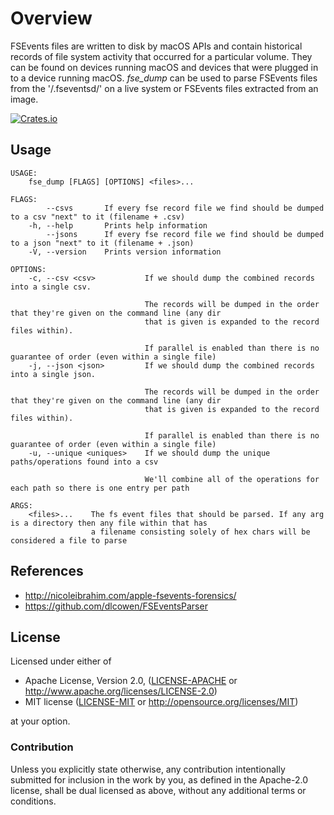 # Overview
FSEvents files are written to disk by macOS APIs and contain historical records of file system
activity that occurred for a particular volume. They can be found on devices running macOS and
devices that were plugged in to a device running macOS. *fse_dump* can be used to parse FSEvents
files from the '/.fseventsd/' on a live system or FSEvents files extracted from an image.


[![Crates.io](https://img.shields.io/crates/v/fse_dump.svg)](https://crates.io/crates/fse_dump)

## Usage
```
USAGE:
    fse_dump [FLAGS] [OPTIONS] <files>...

FLAGS:
        --csvs       If every fse record file we find should be dumped to a csv "next" to it (filename + .csv)
    -h, --help       Prints help information
        --jsons      If every fse record file we find should be dumped to a json "next" to it (filename + .json)
    -V, --version    Prints version information

OPTIONS:
    -c, --csv <csv>           If we should dump the combined records into a single csv.
                              
                              The records will be dumped in the order that they're given on the command line (any dir
                              that is given is expanded to the record files within).
                              
                              If parallel is enabled than there is no guarantee of order (even within a single file)
    -j, --json <json>         If we should dump the combined records into a single json.
                              
                              The records will be dumped in the order that they're given on the command line (any dir
                              that is given is expanded to the record files within).
                              
                              If parallel is enabled than there is no guarantee of order (even within a single file)
    -u, --unique <uniques>    If we should dump the unique paths/operations found into a csv
                              
                              We'll combine all of the operations for each path so there is one entry per path

ARGS:
    <files>...    The fs event files that should be parsed. If any arg is a directory then any file within that has
                  a filename consisting solely of hex chars will be considered a file to parse
```

## References
* http://nicoleibrahim.com/apple-fsevents-forensics/
* https://github.com/dlcowen/FSEventsParser

## License

Licensed under either of

 * Apache License, Version 2.0, ([LICENSE-APACHE](LICENSE-APACHE) or http://www.apache.org/licenses/LICENSE-2.0)
 * MIT license ([LICENSE-MIT](LICENSE-MIT) or http://opensource.org/licenses/MIT)

at your option.

### Contribution

Unless you explicitly state otherwise, any contribution intentionally submitted
for inclusion in the work by you, as defined in the Apache-2.0 license, shall be dual licensed as above, without any
additional terms or conditions.
